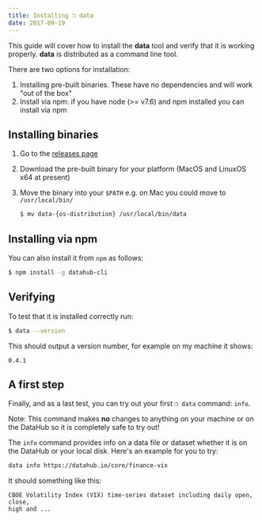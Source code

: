 ```yaml
---
title: Installing ❒ data
date: 2017-09-19
---
```


This guide will cover how to install the **data** tool and verify that it is working properly. **data** is distributed as a command line tool.

There are two options for installation:

1. Installing pre-built binaries. These have no dependencies and will work "out of the box"
2. Install via npm: if you have node (>= v7.6) and npm installed you can install via npm

## Installing binaries

1. Go to the [releases page](https://github.com/datahq/datahub-cli/releases)
2. Download the pre-built binary for your platform (MacOS and LinuxOS x64 at present)
3. Move the binary into your `$PATH` e.g. on Mac you could move to `/usr/local/bin/`

    ```bash
    $ mv data-{os-distribution} /usr/local/bin/data
    ```

## Installing via npm

You can also install it from `npm` as follows:

```bash
$ npm install -g datahub-cli
```

## Verifying

To test that it is installed correctly run:

```bash
$ data --version
```

This should output a version number, for example on my machine it shows:

```
0.4.1
```

## A first step

Finally, and as a last test, you can try out your first `❒ data` command: `info`.

Note: This command makes **no** changes to anything on your machine or on the DataHub so it is completely safe to try out!

The `info` command provides info on a data file or dataset whether it is on the DataHub or your local disk. Here's an example for you to try:

```bash
data info https://datahub.io/core/finance-vix
```

It should something like this:

```cli-output
CBOE Volatility Index (VIX) time-series dataset including daily open, close,
high and ...
```

